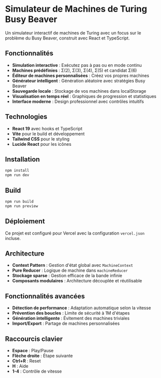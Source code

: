 # Simulateur de Machines de Turing Busy Beaver

Un simulateur interactif de machines de Turing avec un focus sur le problème du Busy Beaver, construit avec React et TypeScript.

## Fonctionnalités

- **Simulation interactive** : Exécutez pas à pas ou en mode continu
- **Machines prédéfinies** : Σ(2), Σ(3), Σ(4), Σ(5) et candidat Σ(6)
- **Éditeur de machines personnalisées** : Créez vos propres machines
- **Générateur intelligent** : Génération aléatoire avec stratégies Busy Beaver
- **Sauvegarde locale** : Stockage de vos machines dans localStorage
- **Visualisation en temps réel** : Graphiques de progression et statistiques
- **Interface moderne** : Design professionnel avec contrôles intuitifs

## Technologies

- **React 19** avec hooks et TypeScript
- **Vite** pour le build et développement
- **Tailwind CSS** pour le styling
- **Lucide React** pour les icônes

## Installation

```bash
npm install
npm run dev
```

## Build

```bash
npm run build
npm run preview
```

## Déploiement

Ce projet est configuré pour Vercel avec la configuration `vercel.json` incluse.

## Architecture

- **Context Pattern** : Gestion d'état global avec `MachineContext`
- **Pure Reducer** : Logique de machine dans `machineReducer`
- **Stockage sparse** : Gestion efficace de la bande infinie
- **Composants modulaires** : Architecture découplée et réutilisable

## Fonctionnalités avancées

- **Détection de performance** : Adaptation automatique selon la vitesse
- **Prévention des boucles** : Limite de sécurité à 1M d'étapes
- **Génération intelligente** : Évitement des machines triviales
- **Import/Export** : Partage de machines personnalisées

## Raccourcis clavier

- **Espace** : Play/Pause
- **Flèche droite** : Étape suivante
- **Ctrl+R** : Reset
- **H** : Aide
- **1-4** : Contrôle de vitesse